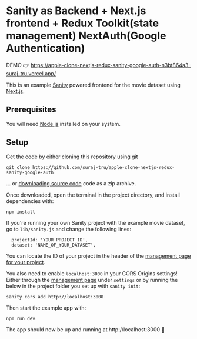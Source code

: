 # Sanity as Backend + Next.js frontend + Redux Toolkit(state management) NextAuth(Google Authentication)

DEMO 👉 https://apple-clone-nextjs-redux-sanity-google-auth-n3bt864a3-suraj-tru.vercel.app/

This is an example [Sanity](https://www.sanity.io/) powered frontend for the movie dataset using [Next.js](https://github.com/zeit/next.js/).

## Prerequisites

You will need [Node.js](https://nodejs.org) installed on your system.

## Setup

Get the code by either cloning this repository using git

```
git clone https://github.com/suraj-tru/apple-clone-nextjs-redux-sanity-google-auth
```

... or [downloading source code](https://github.com/suraj-tru/apple-clone-nextjs-redux-sanity-google-auth/archive/master.zip) code as a zip archive.

Once downloaded, open the terminal in the project directory, and install dependencies with:

```
npm install
```

If you're running your own Sanity project with the example movie dataset, go to `lib/sanity.js` and change the following lines:

```
  projectId: 'YOUR_PROJECT_ID',
  dataset: 'NAME_OF_YOUR_DATASET',
```

You can locate the ID of your project in the header of the [management page for your project](https://manage.sanity.io/).

You also need to enable `localhost:3000` in your CORS Origins settings! Either through the [management page](https://manage.sanity.io/) under `settings` or by running the below in the project folder you set up with `sanity init`:

```
sanity cors add http://localhost:3000
```

Then start the example app with:

```
npm run dev
```

The app should now be up and running at http://localhost:3000 🚀
